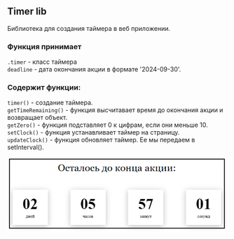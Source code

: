 ## Timer lib

Библиотека для создания таймера в веб приложении.<br>


### Функция принимает
`.timer` - класс таймера<br>
`deadline` - дата окончания акции в формате '2024-09-30'.<br>


### Содержит функции:
`timer()` - создание таймера.<br>
`getTimeRemaining()` - функция высчитавает время до окончания акции и возвращает объект.<br>
`getZero()` - функция подставляет 0 к цифрам, если они меньше 10.<br>
`setClock()` - функция устанавливает таймер на страницу.<br>
`updateClock()` - функция обновляет таймер. Ее мы передаем в setInterval().<br>

![alt text](image.png)


